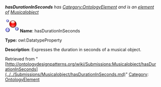___hasDurationInSeconds__ has [Category:OntologyElement](../../Category/OntologyElement.md "Category:OntologyElement") and is an [element of](../../Property/ElementOf.md "Property:ElementOf") [Musicalobject](../../Submissions/Musicalobject.md "Submissions:Musicalobject")_


  




[![DatatypeProperty](../../images/thumb/a/a5/DatatypeProperty.gif/45px-DatatypeProperty.gif)](../../Image/DatatypeProperty.gif.md "DatatypeProperty")
__Name__: hasDurationInSeconds 


__Type:__ owl:DatatypeProperty 


__Description__: Expresses the duration in seconds of a musical object. 





Retrieved from "[http://ontologydesignpatterns.org/wiki/Submissions:Musicalobject/hasDurationInSeconds](../../Submissions/Musicalobject/hasDurationInSeconds.md)"
 [Category](http://ontologydesignpatterns.org/wiki/Special:Categories "Special:Categories"): [OntologyElement](../../Category/OntologyElement.md "Category:OntologyElement")